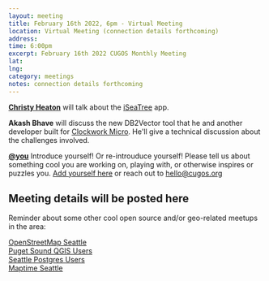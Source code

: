 ```yaml
---
layout: meeting
title: February 16th 2022, 6pm - Virtual Meeting
location: Virtual Meeting (connection details forthcoming)
address:
time: 6:00pm
excerpt: February 16th 2022 CUGOS Monthly Meeting
lat:
lng:
category: meetings
notes: connection details forthcoming
---
```


**[Christy Heaton](https://github.com/christyheaton)** will talk about the [iSeaTree](https://treemama.org/the-tech-treehouse/iseatree/) app.

**Akash Bhave** will discuss the new DB2Vector tool that he and another developer built for [Clockwork Micro](https://www.clockworkmicro.com). He'll give a technical discussion about the challenges involved.

**[@you](http://cugos.org/people/)** Introduce yourself! Or re-introuduce yourself! Please tell us about something cool you are working on, playing with, or otherwise inspires or puzzles you. [Add yourself here](https://github.com/cugos/cugos.github.com/blob/master/meetings/_posts/2022-02-16-cugos_monthly.md) or reach out to hello@cugos.org

## Meeting details will be posted here


Reminder about some other cool open source and/or geo-related meetups in the area:

[OpenStreetMap Seattle](https://www.meetup.com/OpenStreetMap-Seattle/)  
[Puget Sound QGIS Users](https://www.meetup.com/Puget-Sound-QGIS-Users-Group/)  
[Seattle Postgres Users](https://www.meetup.com/Seattle-Postgres/)  
[Maptime Seattle](https://www.meetup.com/MaptimeSEA/)

